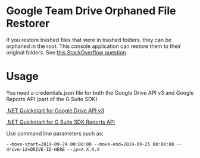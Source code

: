 # Google Team Drive Orphaned File Restorer
If you restore trashed files that were in trashed folders, they can be orphaned in the root. This console application can restore them to their original folders. See [this StackOverflow question](https://stackoverflow.com/questions/58082724/google-drive-api-recovering-the-original-folder-for-a-file-restored-from-trash)

# Usage

You need a credentials.json file for both the Google Drive API v3 and Google Reports API (part of the G Suite SDK)

[.NET Quickstart for Google Drive API v3](https://developers.google.com/drive/api/v3/quickstart/dotnet)

[.NET Quickstart for G Suite SDK Reports API](https://developers.google.com/admin-sdk/reports/v1/quickstart/dotnet)

Use command line parameters such as:

`--move-start=2019-09-24 00:00:00 --move-end=2019-09-25 00:00:00 --drive-id=DRIVE-ID-HERE --ip=X.X.X.X`
